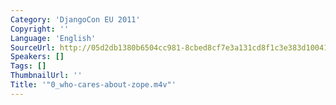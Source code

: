 ```yaml
---
Category: 'DjangoCon EU 2011'
Copyright: ''
Language: 'English'
SourceUrl: http://05d2db1380b6504cc981-8cbed8cf7e3a131cd8f1c3e383d10041.r93.cf2.rackcdn.com/djangocon-eu-2011/0_who-cares-about-zope.m4v
Speakers: []
Tags: []
ThumbnailUrl: ''
Title: '"0_who-cares-about-zope.m4v"'
---
```



